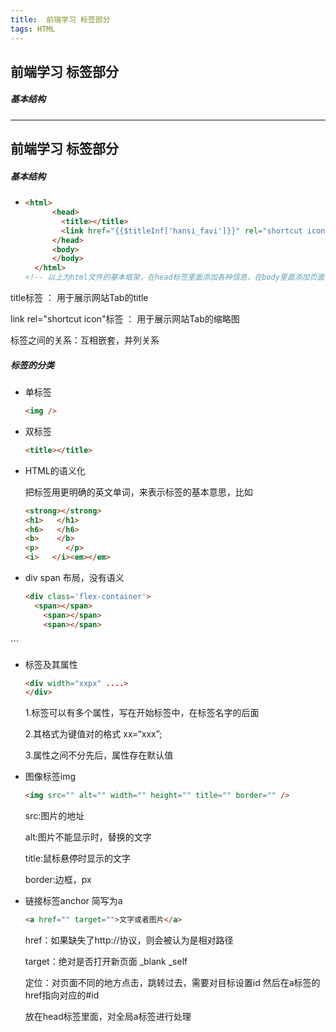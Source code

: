 ```yaml
---
title:  前端学习 标签部分
tags: HTML
---
```

## 前端学习 标签部分

##### 基本结构
<!--more-->

---
## 前端学习 标签部分

##### 基本结构

- ```html
  <html>
    	<head>	
          <title></title>
          <link href="{{$titleInf['hansi_favi']}}" rel="shortcut icon" type="image/x-icon">
    	</head>
    	<body>
    	</body>
    </html>
  <!-- 以上为html文件的基本框架，在head标签里面添加各种信息，在body里面添加页面信息 -->
  ```

title标签 ： 用于展示网站Tab的title

link rel="shortcut icon"标签 ： 用于展示网站Tab的缩略图

标签之间的关系：互相嵌套，并列关系

##### 标签的分类

- 单标签

  ```html
  <img />
  ```

- 双标签

  ```html
  <title></title>
  ```

- HTML的语义化

  把标签用更明确的英文单词，来表示标签的基本意思，比如

  ```html
  <strong></strong>  
  <h1>   </h1>
  <h6>   </h6>
  <b>    </b>
  <p>	   </p>
  <i>   </i><em></em>
  ```

- div span 布局，没有语义

  ```html
  <div class='flex-container'>
  	<span></span>
      <span></span>
      <span></span>
</div>
  ```
  
- 标签及其属性

  ```html
  <div width="xxpx" ....>
  </div>
  ```

  1.标签可以有多个属性，写在开始标签中，在标签名字的后面

  2.其格式为键值对的格式  xx=“xxx”;

  3.属性之间不分先后，属性存在默认值

- 图像标签img

  ```html
  <img src="" alt="" width="" height="" title="" border="" />
  ```

  src:图片的地址

  alt:图片不能显示时，替换的文字

  title:鼠标悬停时显示的文字

  border:边框，px

- 链接标签anchor  简写为a

  ```html
  <a href="" target="">文字或者图片</a>
  ```

  href：如果缺失了http://协议，则会被认为是相对路径

  target：绝对是否打开新页面 _blank  _self

  定位：对页面不同的地方点击，跳转过去，需要对目标设置id 然后在a标签的href指向对应的#id

  <base  target="" /> 放在head标签里面，对全局a标签进行处理



